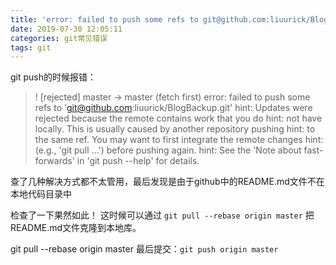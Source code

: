 ```yaml
---
title: 'error: failed to push some refs to git@github.com:liuurick/BlogBackup.git'
date: 2019-07-30 12:05:11
categories: git常见错误
tags: git
---
```

git push的时候报错：
> ! [rejected]        master -> master (fetch first)
error: failed to push some refs to 'git@github.com:liuurick/BlogBackup.git'
hint: Updates were rejected because the remote contains work that you do
hint: not have locally. This is usually caused by another repository pushing
hint: to the same ref. You may want to first integrate the remote changes
hint: (e.g., 'git pull ...') before pushing again.
hint: See the 'Note about fast-forwards' in 'git push --help' for details.


查了几种解决方式都不太管用，最后发现是由于github中的README.md文件不在本地代码目录中

检查了一下果然如此！
这时候可以通过 `git pull --rebase origin master` 把README.md文件克隆到本地库。

git pull --rebase origin master
最后提交：`git push origin master`